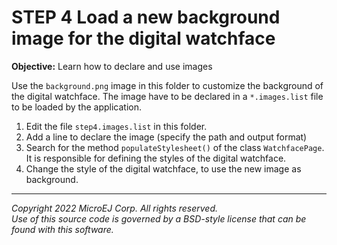 # STEP 4 Load a new background image for the digital watchface

**Objective:** Learn how to declare and use images 

Use the `background.png` image in this folder to customize the background of the digital watchface.
The image have to be declared in a `*.images.list` file to be loaded by the application.

1. Edit the file `step4.images.list` in this folder.
2. Add a line to declare the image (specify the path and output format)
3. Search for the method `populateStylesheet()` of the class `WatchfacePage`. It is responsible for defining the styles of the digital watchface.
2. Change the style of the digital watchface, to use the new image as background.

---  
_Copyright 2022 MicroEJ Corp. All rights reserved._  
_Use of this source code is governed by a BSD-style license that can be found with this software._
